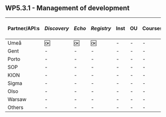 ## WP5.3.1 - Management of development

| Partner/API:s | *Discovery* | *Echo* | *Registry* | **Inst** | **OU** | **Courses** | **Simple Cource Rep** | 
| ------------- | ----------- | ------ | ---------- | -------- | ------ | ----------- | --------------------- |
| Umeå          |    :ok:     |  :ok:  |    :ok:    |    -     |   -    |      -      |           -           |
| Gent          |     -       |   -    |     -      |    -     |   -    |      -      |           -           |
| Porto         |     -       |   -    |     -      |    -     |   -    |      -      |           -           |
| SOP           |     -       |   -    |     -      |    -     |   -    |      -      |           -           |
| KION          |     -       |   -    |     -      |    -     |   -    |      -      |           -           |
| Sigma         |     -       |   -    |     -      |    -     |   -    |      -      |           -           |
| Olso          |     -       |   -    |     -      |    -     |   -    |      -      |           -           |
| Warsaw        |     -       |   -    |     -      |    -     |   -    |      -      |           -           |
| Others        |     -       |   -    |     -      |    -     |   -    |      -      |           -           |
